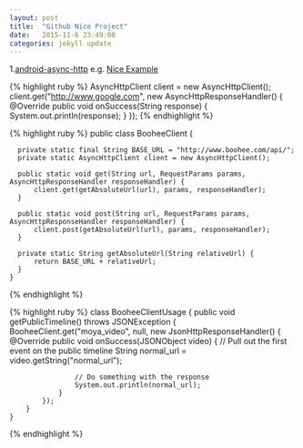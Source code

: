 ```yaml
---
layout: post
title:  "Github Nice Project"
date:   2015-11-6 23:49:00
categories: jekyll update
---
```


1.[android-async-http][android-async-http]
	e.g. [Nice Example][Nice Example]
	
{% highlight ruby %}
	AsyncHttpClient client = new AsyncHttpClient();
	client.get("http://www.google.com", new AsyncHttpResponseHandler() {
		@Override
		public void onSuccess(String response) {
			System.out.println(response);
		}
	});
{% endhighlight %}

{% highlight ruby %}
	public class BooheeClient {
	
	  private static final String BASE_URL = "http://www.boohee.com/api/";
	  private static AsyncHttpClient client = new AsyncHttpClient();
	  
	  public static void get(String url, RequestParams params, AsyncHttpResponseHandler responseHandler) {
		  client.get(getAbsoluteUrl(url), params, responseHandler);
	  }

	  public static void post(String url, RequestParams params, AsyncHttpResponseHandler responseHandler) {
		  client.post(getAbsoluteUrl(url), params, responseHandler);
	  }

	  private static String getAbsoluteUrl(String relativeUrl) {
		  return BASE_URL + relativeUrl;
	  }
	}
{% endhighlight %}

{% highlight ruby %}
	class BooheeClientUsage {
		public void getPublicTimeline() throws JSONException {
			BooheeClient.get("moya_video", null, new JsonHttpResponseHandler() {
				@Override
				public void onSuccess(JSONObject video) {
					// Pull out the first event on the public timeline
					String normal_url = video.getString("normal_url");

					// Do something with the response
					System.out.println(normal_url);
				}
			});
		}
	}
{% endhighlight %}


[Nice Example]:		http://stormzhang.com/android/2013/01/27/android-async-http/
[android-async-http]:	https://github.com/loopj/android-async-http